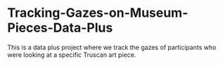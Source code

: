 # Tracking-Gazes-on-Museum-Pieces-Data-Plus
This is a data plus project where we track the gazes of participants who were looking at a specific Truscan art piece. 
